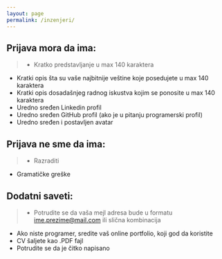 ```yaml
---
layout: page
permalink: /inzenjeri/
---
```


Prijava mora da ima:
---------------------

> - Kratko predstavljanje u max 140 karaktera
- Kratki opis šta su vaše najbitnije veštine koje posedujete u max 140 karaktera
- Kratki opis dosadašnjeg radnog iskustva kojim se ponosite u max 140 karaktera
- Uredno sređen Linkedin profil
- Uredno sređen GitHub profil (ako je u pitanju programerski profil)
- Uredno sređen i postavljen avatar 


Prijava ne sme da ima:
---------------------

>- Razraditi
- Gramatičke greške


Dodatni saveti:
---------------------

>- Potrudite se da vaša mejl adresa bude u formatu ime.prezime@mail.com ili slična kombinacija
- Ako niste programer, sredite vaš online portfolio, koji god da koristite 
- CV šaljete kao .PDF fajl
- Potrudite se da je čitko napisano
